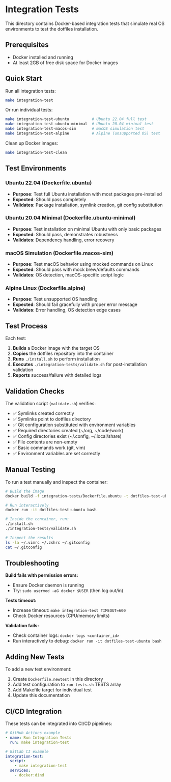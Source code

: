 # Integration Tests

This directory contains Docker-based integration tests that simulate real OS environments to test the dotfiles installation.

## Prerequisites

- Docker installed and running
- At least 2GB of free disk space for Docker images

## Quick Start

Run all integration tests:
```bash
make integration-test
```

Or run individual tests:
```bash
make integration-test-ubuntu          # Ubuntu 22.04 full test
make integration-test-ubuntu-minimal  # Ubuntu 20.04 minimal test  
make integration-test-macos-sim       # macOS simulation test
make integration-test-alpine          # Alpine (unsupported OS) test
```

Clean up Docker images:
```bash
make integration-test-clean
```

## Test Environments

### Ubuntu 22.04 (Dockerfile.ubuntu)
- **Purpose**: Test full Ubuntu installation with most packages pre-installed
- **Expected**: Should pass completely
- **Validates**: Package installation, symlink creation, git config substitution

### Ubuntu 20.04 Minimal (Dockerfile.ubuntu-minimal)
- **Purpose**: Test installation on minimal Ubuntu with only basic packages
- **Expected**: Should pass, demonstrates robustness
- **Validates**: Dependency handling, error recovery

### macOS Simulation (Dockerfile.macos-sim)
- **Purpose**: Test macOS behavior using mocked commands on Linux
- **Expected**: Should pass with mock brew/defaults commands
- **Validates**: OS detection, macOS-specific script logic

### Alpine Linux (Dockerfile.alpine)
- **Purpose**: Test unsupported OS handling
- **Expected**: Should fail gracefully with proper error message
- **Validates**: Error handling, OS detection edge cases

## Test Process

Each test:
1. **Builds** a Docker image with the target OS
2. **Copies** the dotfiles repository into the container
3. **Runs** `./install.sh` to perform installation
4. **Executes** `./integration-tests/validate.sh` for post-installation validation
5. **Reports** success/failure with detailed logs

## Validation Checks

The validation script (`validate.sh`) verifies:

- ✅ Symlinks created correctly
- ✅ Symlinks point to dotfiles directory
- ✅ Git configuration substituted with environment variables
- ✅ Required directories created (~/org, ~/code/work)
- ✅ Config directories exist (~/.config, ~/.local/share)
- ✅ File contents are non-empty
- ✅ Basic commands work (git, vim)
- ✅ Environment variables are set correctly

## Manual Testing

To run a test manually and inspect the container:

```bash
# Build the image
docker build -f integration-tests/Dockerfile.ubuntu -t dotfiles-test-ubuntu .

# Run interactively
docker run -it dotfiles-test-ubuntu bash

# Inside the container, run:
./install.sh
./integration-tests/validate.sh

# Inspect the results
ls -la ~/.vimrc ~/.zshrc ~/.gitconfig
cat ~/.gitconfig
```

## Troubleshooting

**Build fails with permission errors:**
- Ensure Docker daemon is running
- Try: `sudo usermod -aG docker $USER` (then log out/in)

**Tests timeout:**
- Increase timeout: `make integration-test TIMEOUT=600`
- Check Docker resources (CPU/memory limits)

**Validation fails:**
- Check container logs: `docker logs <container_id>`
- Run interactively to debug: `docker run -it dotfiles-test-ubuntu bash`

## Adding New Tests

To add a new test environment:

1. Create `Dockerfile.newtest` in this directory
2. Add test configuration to `run-tests.sh` TESTS array
3. Add Makefile target for individual test
4. Update this documentation

## CI/CD Integration

These tests can be integrated into CI/CD pipelines:

```yaml
# GitHub Actions example
- name: Run Integration Tests
  run: make integration-test
```

```yaml
# GitLab CI example
integration-test:
  script:
    - make integration-test
  services:
    - docker:dind
```